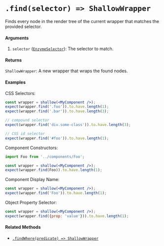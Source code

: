 # `.find(selector) => ShallowWrapper`

Finds every node in the render tree of the current wrapper that matches the provided selector.


#### Arguments

1. `selector` ([`EnzymeSelector`](../selector.md)): The selector to match.



#### Returns

`ShallowWrapper`: A new wrapper that wraps the found nodes.



#### Examples

CSS Selectors:
```jsx
const wrapper = shallow(<MyComponent />);
expect(wrapper.find('.foo')).to.have.length(1);
expect(wrapper.find('.bar')).to.have.length(3);

// compound selector
expect(wrapper.find('div.some-class')).to.have.length(3);

// CSS id selector
expect(wrapper.find('#foo')).to.have.length(1);
```

Component Constructors:
```jsx
import Foo from '../components/Foo';

const wrapper = shallow(<MyComponent />);
expect(wrapper.find(Foo)).to.have.length(1);
```

Component Display Name:
```jsx
const wrapper = shallow(<MyComponent />);
expect(wrapper.find('Foo')).to.have.length(1);
```

Object Property Selector:
```jsx
const wrapper = shallow(<MyComponent />);
expect(wrapper.find({prop: 'value'})).to.have.length(1);
```


#### Related Methods

- [`.findWhere(predicate) => ShallowWrapper`](findWhere.md)
